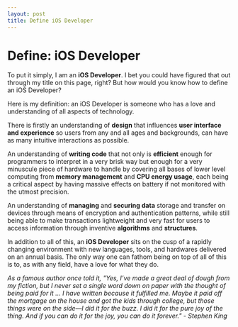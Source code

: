 ```yaml
---
layout: post
title: Define iOS Developer
---
```


# Define: iOS Developer

To put it simply, I am an **iOS Developer**.  I bet you could have figured that out through my title on this page, right?  But how would you know how to define an iOS Developer?  
                            
Here is my definition:  an iOS Developer is someone who has a love and understanding of all aspects of technology.  
                            
There is firstly an understanding of **design** that influences **user interface and experience** so users from any and all ages and backgrounds, can have as many intuitive interactions as possible. 
                            
An understanding of **writing code** that not only is **efficient** enough for programmers to interpret in a very brisk way but enough for a very minuscule piece of hardware to handle by covering all bases of lower level computing from **memory management** and **CPU energy usage**, each being a critical aspect by having massive effects on battery if not monitored with the utmost precision.  

An understanding of **managing** and **securing data** storage and transfer on devices through means of encryption and authentication patterns, while still being able to make transactions lightweight and very fast for users to access information through inventive **algorithms** and **structures**.
                            
In addition to all of this,  an **iOS Developer** sits on the cusp of a rapidly changing environment with new languages, tools, and hardwares delivered on an annual basis.  The only way one can fathom being on top of all of this is to, as with any field, have a love for what they do.


*As a famous author once told it, "Yes, I’ve made a great deal of dough from my fiction, but I never set a single word down on paper with the thought of being paid for it … I have written because it fulfilled me. Maybe it paid off the mortgage on the house and got the kids through college, but those things were on the side—I did it for the buzz. I did it for the pure joy of the thing. And if you can do it for the joy, you can do it forever." - Stephen King*
